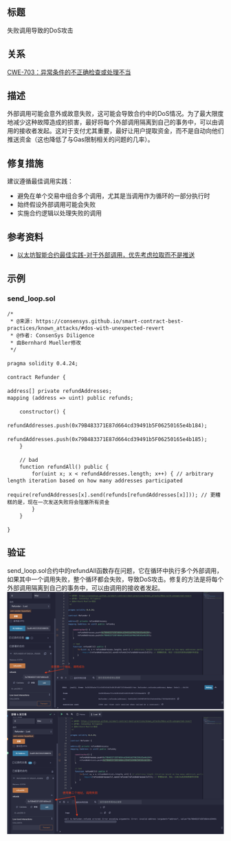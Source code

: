 ## 标题
失败调用导致的DoS攻击

## 关系
[CWE-703：异常条件的不正确检查或处理不当](https://cwe.mitre.org/data/definitions/703.html)

## 描述
外部调用可能会意外或故意失败，这可能会导致合约中的DoS情况。为了最大限度地减少这种故障造成的损害，最好将每个外部调用隔离到自己的事务中，可以由调用的接收者发起。这对于支付尤其重要，最好让用户提取资金，而不是自动向他们推送资金（这也降低了与Gas限制相关的问题的几率）。

## 修复措施
建议遵循最佳调用实践：

* 避免在单个交易中组合多个调用，尤其是当调用作为循环的一部分执行时
* 始终假设外部调用可能会失败
* 实施合约逻辑以处理失败的调用

## 参考资料
* [以太坊智能合约最佳实践-对于外部调用，优先考虑拉取而不是推送](https://consensys.github.io/smart-contract-best-practices/development-recommendations/general/external-calls/#favor-pull-over-push-for-external-calls)

## 示例

### send_loop.sol
``` solidity
/*
 * @来源: https://consensys.github.io/smart-contract-best-practices/known_attacks/#dos-with-unexpected-revert
 * @作者: ConsenSys Diligence
 * 由Bernhard Mueller修改
 */

pragma solidity 0.4.24;

contract Refunder {

address[] private refundAddresses;
mapping (address => uint) public refunds;

    constructor() {
        refundAddresses.push(0x79B483371E87d664cd39491b5F06250165e4b184);
        refundAddresses.push(0x79B483371E87d664cd39491b5F06250165e4b185);
    }

    // bad
    function refundAll() public {
        for(uint x; x < refundAddresses.length; x++) { // arbitrary length iteration based on how many addresses participated
            require(refundAddresses[x].send(refunds[refundAddresses[x]])); // 更糟糕的是，现在一次发送失败将会阻塞所有资金
        }
    }

}
```

## 验证
send_loop.sol合约中的refundAll函数存在问题，它在循环中执行多个外部调用，如果其中一个调用失败，整个循环都会失败，导致DoS攻击。修复的方法是将每个外部调用隔离到自己的事务中，可以由调用的接收者发起。
![1-13-1.png](./img/1-13-1.png)
![1-13-2.png](./img/1-13-2.png)
